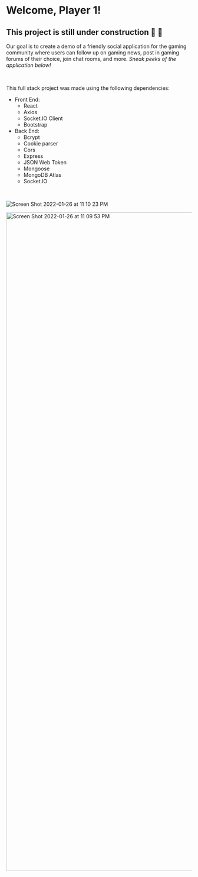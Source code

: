 # Welcome, Player 1!

## This project is still under construction 🚧 🚧 



Our goal is to create a demo of a friendly social application for the gaming community where users can follow up on gaming news, post in gaming forums of their choice, join chat rooms, and more. _Sneak peeks of the application below!_

<br>

This full stack project was made using the following dependencies:
- Front End:
  - React
  - Axios
  - Socket.IO Client
  - Bootstrap
- Back End:
  - Bcrypt
  - Cookie parser
  - Cors
  - Express
  - JSON Web Token
  - Mongoose
  - MongoDB Atlas 
  - Socket.IO

<br/>

![Screen Shot 2022-01-26 at 11 10 23 PM](https://user-images.githubusercontent.com/90587567/151310187-c857bf3f-bcbd-4e8c-b448-088861042087.png)

<img width="1782" alt="Screen Shot 2022-01-26 at 11 09 53 PM" src="https://user-images.githubusercontent.com/90587567/151310103-c2628c24-8e34-4976-b37b-becc0689a71f.png">
